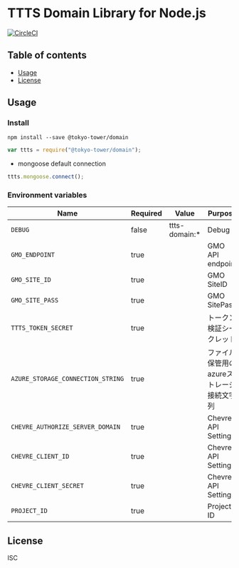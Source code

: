 # TTTS Domain Library for Node.js

[![CircleCI](https://circleci.com/gh/tokyo-tower/domain.svg?style=svg)](https://circleci.com/gh/tokyo-tower/domain)

## Table of contents

* [Usage](#usage)
* [License](#license)

## Usage

### Install

```shell
npm install --save @tokyo-tower/domain
```

```Javascript
var ttts = require("@tokyo-tower/domain");
```

* mongoose default connection
```Javascript
ttts.mongoose.connect();
```

### Environment variables

| Name                              | Required | Value         | Purpose                                   |
| --------------------------------- | -------- | ------------- | ----------------------------------------- |
| `DEBUG`                           | false    | ttts-domain:* | Debug                                     |
| `GMO_ENDPOINT`                    | true     |               | GMO API endpoint                          |
| `GMO_SITE_ID`                     | true     |               | GMO SiteID                                |
| `GMO_SITE_PASS`                   | true     |               | GMO SitePass                              |
| `TTTS_TOKEN_SECRET`               | true     |               | トークン検証シークレット                  |
| `AZURE_STORAGE_CONNECTION_STRING` | true     |               | ファイル保管用のazureストレージ接続文字列 |
| `CHEVRE_AUTHORIZE_SERVER_DOMAIN`  | true     |               | Chevre API Settings                       |
| `CHEVRE_CLIENT_ID`                | true     |               | Chevre API Settings                       |
| `CHEVRE_CLIENT_SECRET`            | true     |               | Chevre API Settings                       |
| `PROJECT_ID`                      | true     |               | Project ID                                |

## License

ISC
